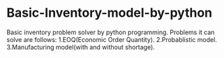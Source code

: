# Basic-Inventory-model-by-python
Basic inventory problem solver by python programming.
Problems it can solve are follows:
1.EOQ(Economic Order Quantity).
2.Probablistic model.
3.Manufacturing model(with and without shortage).
